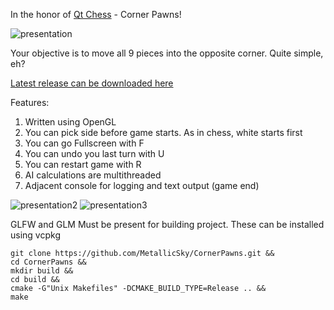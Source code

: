 In the honor of [Qt Chess](https://github.com/MetallicSky/Chess) -  Corner Pawns!

![presentation](https://github.com/user-attachments/assets/2dcd48e6-43bc-49c4-a770-1cf57dde25f2)

Your objective is to move all 9 pieces into the opposite corner. Quite simple, eh?

[Latest release can be downloaded here](https://github.com/MetallicSky/CornerPawns/releases)

Features:
1. Written using OpenGL
2. You can pick side before game starts. As in chess, white starts first
3. You can go Fullscreen with F
4. You can undo you last turn with U
5. You can restart game with R
6. AI calculations are multithreaded
7. Adjacent console for logging and text output (game end)

![presentation2](https://github.com/user-attachments/assets/395d6ce3-41eb-4838-954c-b8eeeb8834eb)
![presentation3](https://github.com/user-attachments/assets/078b258d-4634-450e-89ba-b34bd280a358)

GLFW and GLM Must be present for building project. These can be installed using vcpkg
```
git clone https://github.com/MetallicSky/CornerPawns.git &&
cd CornerPawns &&
mkdir build &&
cd build &&
cmake -G"Unix Makefiles" -DCMAKE_BUILD_TYPE=Release .. &&
make
```
